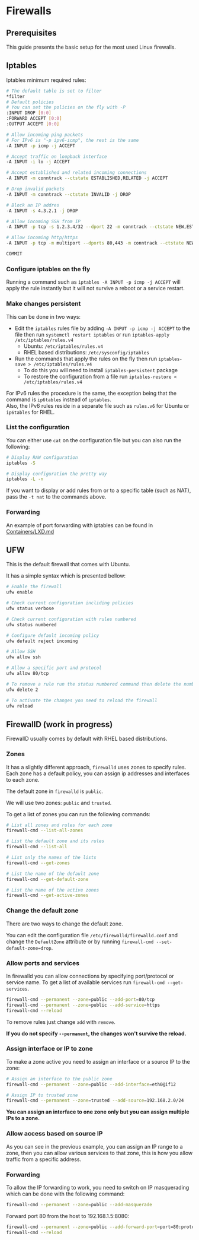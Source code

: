 # Firewalls

## Prerequisites

This guide presents the basic setup for the most used Linux firewalls.

## Iptables

Iptables minimum required rules:

```bash
# The default table is set to filter
*filter
# Default policies
# You can set the policies on the fly with -P
:INPUT DROP [0:0]
:FORWARD ACCEPT [0:0]
:OUTPUT ACCEPT [0:0]

# Allow incoming ping packets
# For IPv6 is "-p ipv6-icmp", the rest is the same
-A INPUT -p icmp -j ACCEPT

# Accept traffic on loopback interface
-A INPUT -i lo -j ACCEPT

# Accept established and related incoming connections
-A INPUT -m conntrack --ctstate ESTABLISHED,RELATED -j ACCEPT

# Drop invalid packets
-A INPUT -m conntrack --ctstate INVALID -j DROP

# Block an IP addres
-A INPUT -s 4.3.2.1 -j DROP

# Allow incoming SSH from IP
-A INPUT -p tcp -s 1.2.3.4/32 --dport 22 -m conntrack --ctstate NEW,ESTABLISHED -j ACCEPT

# Allow incoming http/https
-A INPUT -p tcp -m multiport --dports 80,443 -m conntrack --ctstate NEW,ESTABLISHED -j ACCEPT

COMMIT
```

### Configure iptables on the fly

Running a command such as ```iptables -A INPUT -p icmp -j ACCEPT``` will apply the rule instantly but it will not survive a reboot or a service restart.

### Make changes persistent

This can be done in two ways:


* Edit the ```iptables``` rules file by adding ```-A INPUT -p icmp -j ACCEPT``` to the file then run ```systemctl restart iptables``` or run `iptables-apply /etc/iptables/rules.v4`
  * Ubuntu: ```/etc/iptables/rules.v4```
  * RHEL based distributions: ```/etc/sysconfig/iptables```
* Run the commands that apply the rules on the fly then run ```iptables-save > /etc/iptables/rules.v4```
  * To do this you will need to install ```iptables-persistent``` package
  * To restore the configuration from a file run ```iptables-restore < /etc/iptables/rules.v4```

For IPv6 rules the procedure is the same, the exception being that the command is ```ip6tables``` instead of ```iptables```.  
Also, the IPv6 rules reside in a separate file such as ```rules.v6``` for Ubuntu or ```ip6tables``` for RHEL.

### List the configuration

You can either use ```cat``` on the configuration file but you can also run the following:

```bash
# Display RAW configuration
iptables -S

# Display configuration the pretty way
iptables -L -n
```

If you want to display or add rules from or to a specific table (such as NAT), pass the ```-t nat``` to the commands above.

### Forwarding

An example of port forwarding with iptables can be found in [Containers/LXD.md](../Containers/LXD.md#forward-port-to-the-container)

## UFW

This is the default firewall that comes with Ubuntu.

It has a simple syntax which is presented bellow:

```bash
# Enable the firewall
ufw enable

# Check current configuration incliding policies
ufw status verbose

# Check current configuration with rules numbered
ufw status numbered

# Configure default incoming policy
ufw default reject incoming

# Allow SSH
ufw allow ssh

# Allow a specific port and protocol
ufw allow 80/tcp

# To remove a rule run the status numbered command then delete the number, in this case the 80/tcp rule
ufw delete 2

# To activate the changes you need to reload the firewall
ufw reload
```

## FirewallD (work in progress)

FirewallD usually comes by default with RHEL based distributions.

### Zones

It has a slightly different approach, ```firewalld``` uses zones to specify rules. Each zone has a default policy, you can assign ip addresses and interfaces to each zone.

The default zone in ```firewalld``` is ```public```. 

We will use two zones: ```public``` and ```trusted```.

To get a list of zones you can run the following commands:

```bash
# List all zones and rules for each zone
firewall-cmd --list-all-zones

# List the default zone and its rules
firewall-cmd --list-all

# List only the names of the lists
firewall-cmd --get-zones

# List the name of the default zone
firewall-cmd --get-default-zone

# List the name of the active zones
firewall-cmd --get-active-zones
```

### Change the default zone

There are two ways to change the default zone.

You can edit the configuration file ```/etc/firewalld/firewalld.conf``` and change the ```DefaultZone``` attribute or by running ```firewall-cmd --set-default-zone=drop```.

### Allow ports and services

In firewalld you can allow connections by specifying port/protocol or service name. To get a list of available services run ```firewall-cmd --get-services```.


```bash
firewall-cmd --permanent --zone=public --add-port=80/tcp
firewall-cmd --permanent --zone=public --add-service=https
firewall-cmd --reload
```

To remove rules just change ```add``` with ```remove```.

**If you do not specify ```--permanent```, the changes won't survive the reload.**

### Assign interface or IP to zone

To make a zone active you need to assign an interface or a source IP to the zone:

```bash
# Assign an interface to the public zone
firewall-cmd --permanent --zone=public --add-interface=eth0@if12

# Assign IP to trusted zone
firewall-cmd --permanent --zone=trusted --add-source=192.168.2.0/24
```

**You can assign an interface to one zone only but you can assign multiple IPs to a zone.**

### Allow access based on source IP

As you can see in the previous example, you can assign an IP range to a zone, then you can allow various services to that zone, this is how you allow traffic from a specific address.

### Forwarding

To allow the IP forwarding to work, you need to switch on IP masquerading which can be done with the following command:

```bash
firewall-cmd --permanent --zone=public --add-masquerade
```

Forward port 80 from the host to 192.168.1.5:8080:

```bash
firewall-cmd --permanent --zone=public --add-forward-port=port=80:proto=tcp:toport=8080:toaddr=192.168.1.5
firewall-cmd --reload
```
